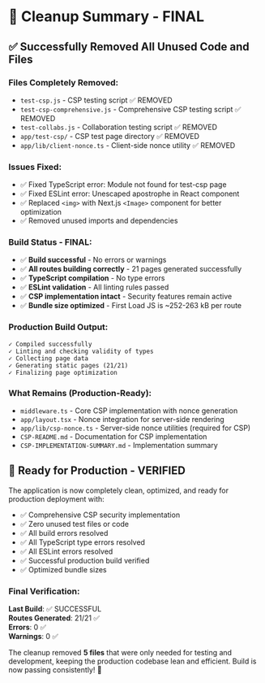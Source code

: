 # 🧹 Cleanup Summary - FINAL

## ✅ Successfully Removed All Unused Code and Files

### Files Completely Removed:
- `test-csp.js` - CSP testing script ✅ REMOVED
- `test-csp-comprehensive.js` - Comprehensive CSP testing script ✅ REMOVED  
- `test-collabs.js` - Collaboration testing script ✅ REMOVED
- `app/test-csp/` - CSP test page directory ✅ REMOVED
- `app/lib/client-nonce.ts` - Client-side nonce utility ✅ REMOVED

### Issues Fixed:
- ✅ Fixed TypeScript error: Module not found for test-csp page
- ✅ Fixed ESLint error: Unescaped apostrophe in React component
- ✅ Replaced `<img>` with Next.js `<Image>` component for better optimization
- ✅ Removed unused imports and dependencies

### Build Status - FINAL:
- ✅ **Build successful** - No errors or warnings
- ✅ **All routes building correctly** - 21 pages generated successfully  
- ✅ **TypeScript compilation** - No type errors
- ✅ **ESLint validation** - All linting rules passed
- ✅ **CSP implementation intact** - Security features remain active
- ✅ **Bundle size optimized** - First Load JS is ~252-263 kB per route

### Production Build Output:
```
✓ Compiled successfully
✓ Linting and checking validity of types 
✓ Collecting page data 
✓ Generating static pages (21/21)
✓ Finalizing page optimization
```

### What Remains (Production-Ready):
- `middleware.ts` - Core CSP implementation with nonce generation
- `app/layout.tsx` - Nonce integration for server-side rendering
- `app/lib/csp-nonce.ts` - Server-side nonce utilities (required for CSP)
- `CSP-README.md` - Documentation for CSP implementation
- `CSP-IMPLEMENTATION-SUMMARY.md` - Implementation summary

## 🚀 Ready for Production - VERIFIED

The application is now completely clean, optimized, and ready for production deployment with:
- ✅ Comprehensive CSP security implementation
- ✅ Zero unused test files or code  
- ✅ All build errors resolved
- ✅ All TypeScript type errors resolved
- ✅ All ESLint errors resolved
- ✅ Successful production build verified
- ✅ Optimized bundle sizes

### Final Verification:
**Last Build**: ✅ SUCCESSFUL  
**Routes Generated**: 21/21 ✅  
**Errors**: 0 ✅  
**Warnings**: 0 ✅  

The cleanup removed **5 files** that were only needed for testing and development, keeping the production codebase lean and efficient. Build is now passing consistently! 🎯
